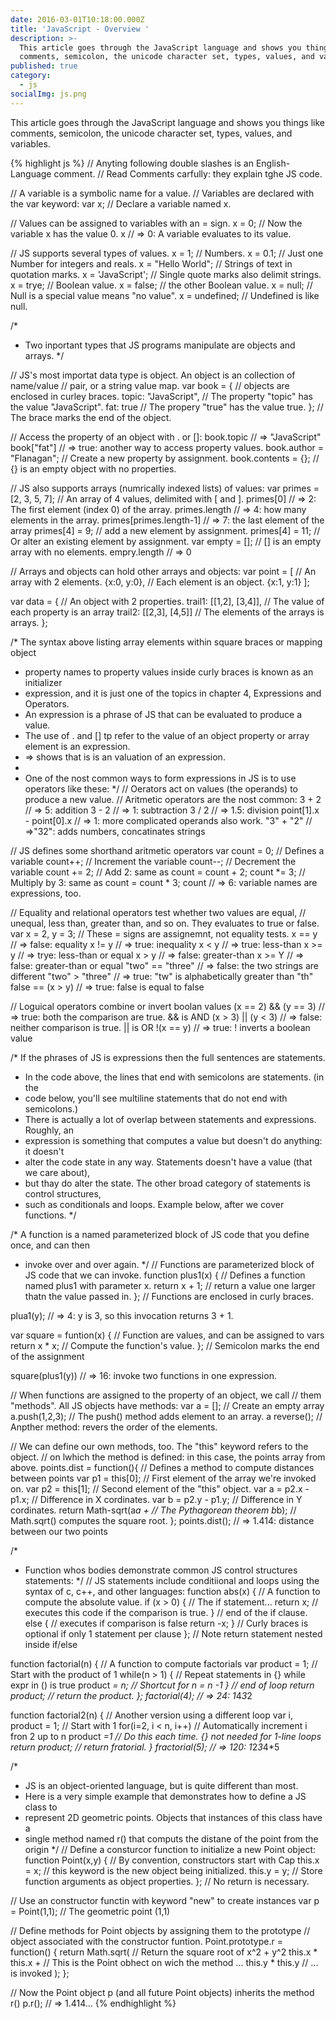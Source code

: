 ```yaml
---
date: 2016-03-01T10:18:00.000Z
title: 'JavaScript - Overview '
description: >-
  This article goes through the JavaScript language and shows you things like
  comments, semicolon, the unicode character set, types, values, and variables.
published: true
category:
  - js
socialImg: js.png
---
```



This article goes through the JavaScript language and shows you things like comments, semicolon, the unicode character set, types, values, and variables.


{% highlight js %}
// Anyting following double slashes is an English-Language comment.
// Read Comments carfully: they explain tghe JS code.

// A variable is a symbolic name for a value.
// Variables are declared with the var keyword:
var x;				// Declare a variable named x.

// Values can be assigned to variables with an = sign.
x = 0;				// Now the variable x has the value 0.
x				// => 0: A variable evaluates to its value.

// JS supports several types of values.
x = 1;				// Numbers.
x = 0.1;			// Just one Number for integers and reals.
x = "Hello World";		// Strings of text in quotation marks.
x = 'JavaScript';		// Single quote marks also delimit strings.
x = trye;			// Boolean value.
x = false;			// the other Boolean value.
x = null;			// Null is a special value means "no value".
x = undefined;			// Undefined is like null.

/*
 * Two inportant types that JS programs manipulate are objects and arrays.
 */

// JS's most importat data type is object. An object is an collection of name/value
// pair, or a string value map.
var book = {			// objects are enclosed in curley braces.
	topic: "JavaScript",	// The property "topic" has the value "JavaScript".
	fat: true		// The propery "true" has the value true.
};				// The brace marks the end of the object.

// Access the property of an object with . or []:
book.topic			// => "JavaScript"
book["fat"]			// => true: another way to access property values.
book.author = "Flanagan";	// Create a new property by assignment.
book.contents = {};		// {} is an empty object with no properties.

// JS also supports arrays (numrically indexed lists) of values:
var primes = [2, 3, 5, 7];	// An array of 4 values, delimited with [ and ].
primes[0]			// => 2: The first element (index 0) of the array.
primes.length			// => 4: how many elements in the array.
primes[primes.length-1]		// => 7: the last element of the array
primes[4] = 9;			// add a new element by assignment.
primes[4] = 11;			// Or alter an existing element by assignment.
var empty = [];			// [] is an empty array with no elements.
empry.length			// => 0

// Arrays and objects can hold other arrays and objects:
var point = [			// An array with 2 elements.
	{x:0, y:0},		// Each element is an object.
	{x:1, y:1}
];

var data = {			// An object with 2 properties.
	trail1: [[1,2], [3,4]],	// The value of each property is an array
	trail2: [[2,3], [4,5]]	// The elements of the arrays is arrays.
};

/* The syntax above listing array elements within square braces or mapping object
 * property names to property values inside curly braces is known as an initializer
 * expression, and it is just one of the topics in chapter 4, Expressions and Operators.
 * An expression is a phrase of JS that can be evaluated to produce a value.
 * The use of . and [] tp refer to the value of an object property or array element is an expression.
 * => shows that is is an valuation of an expression.
 *
 * One of the nost common ways to form expressions in JS is to use operators like these:
 */
// Oerators act on values (the operands) to produce a new value.
// Aritmetic operators are the nost common:
3 + 2 				// => 5: addition
3 - 2				// => 1: subtraction
3 / 2				// => 1.5: division
point[1].x - point[0].x		// => 1: more complicated operands also work.
"3" + "2"			// =>"32": adds numbers, concatinates strings

// JS defines some shorthand aritmetic operators
var count = 0;			// Defines a variable
count++;			// Increment the variable
count--;			// Decrement the variable
count += 2;			// Add 2: same as count = count + 2;
count *= 3;			// Multiply by 3: same as count = count * 3;
count 				// => 6: variable names are expressions, too.

// Equality and relational operators test whether two values are equal,
// unequal, less than, greater than, and so on. They evaluates to true or false.
var x = 2, y = 3;		// These = signs are assignemnt, not equality tests.
x == y				// => false: equality
x != y				// => true: inequality
x < y				// => true: less-than
x >= y				// => trye: less-than or equal
x > y				// => false: greater-than
x >= Y				// => false: greater-than or equal
"two" == "three"		// => false: the two strings are different
"two" > "three"			// => true: "tw" is alphabetically greater than "th"
false == (x > y)		// => true: false is equal to false

// Loguical operators combine or invert boolan values
(x == 2) && (y == 3)		// => true: both the comparison are true. && is AND
(x > 3) || (y < 3)		// => false: neither comparison is true. || is OR
!(x == y)			// => true: ! inverts a boolean value

/* If the phrases of JS is expressions then the full sentences are statements.
 * In the code above, the lines that end with semicolons are statements. (in the
 * code below, you'll see multiline statements that do not end with semicolons.)
 * There is actually a lot of overlap between statements and expressions. Roughly, an
 * expression is something that computes a value but doesn't do anything: it doesn't
 * alter the code state in any way. Statements doesn't have a value (that we care about),
 * but thay do alter the state. The other broad category of statements is control structures,
 * such as conditionals and loops. Example below, after we cover functions.
 */

/* A function is a named parameterized block of JS code that you define once, and can then
 * invoke over and over again.
 */
// Functions are parameterized block of JS code that we can invoke.
function plus1(x) {		// Defines a function named plus1 with parameter x.
	return x + 1;		// return a value one larger thatn the value passed in.
};				// Functions are enclosed in curly braces.

plua1(y);			// => 4: y is 3, so this invocation returns 3 + 1.

var square = funtion(x) {	// Function are values, and can be assigned to vars
	return x * x;		// Compute the function's value.
};				// Semicolon marks the end of the assignment

square(plus1(y))		// => 16: invoke two functions in one expression.

// When functions are assigned to the property of an object, we call
// them "methods". All JS objects have methods:
var a = [];			// Create an empty array
a.push(1,2,3);			// The push() method adds element to an array.
a reverse();			// Anpther method: revers the order of the elements.

// We can define our own methods, too. The "this" keyword refers to the object.
// on lwhich the method is defined: in this case, the points array from above.
points.dist = function(){	// Defines a method to compute distances between points
	var p1 = this[0];	// First element of the array we're invoked on.
	var p2 = this[1];	// Second element of the "this" object.
	var a = p2.x - p1.x;	// Difference in X cordinates.
	var b = p2.y - p1.y;	// Difference in Y cordinates.
	return Math-sqrt(a*a +	// The Pythagorean theorem
			b*b);	// Math.sqrt() computes the square root.
};
points.dist();			// => 1.414: distance between our two points

/*
 * Function whos bodies demonstrate common JS control structures statements:
 */
// JS statements include conditiional and loops using the syntax of c, c++, and other languages:
function abs(x) {		// A function to compute the absolute value.
	if (x > 0) {		// The if statement...
		return x;	// executes this code if the comparison is true.
	}			// end of the if clause.
	else {			// executes if comparison is false
		return -x;
	}			// Curly braces is optional if only 1 statement per clause
};				// Note return statement nested inside if/else

function factorial(n) {		// A function to compute factorials
	var product = 1;	// Start with the product of 1
	while(n > 1) {		// Repeat statements in {} while expr in () is true
		product *= n;	// Shortcut for n = n -1
	}			// end of loop
	return product;		// return the product.
};
factorial(4);			// => 24: 1*4*3*2

function factorial2(n) {	// Another version using a different loop
	var i, product = 1;	// Start with 1
	for(i=2, i < n, i++)	// Automatically increment i fron 2 up to n
		product *=1	// Do this each time. {} not needed for 1-line loops
	return product;		// return fratorial.
}
fractorial(5);			// => 120: 1*2*3*4*5

/*
 * JS is an object-oriented language, but is quite different than most.
 * Here is a very simple example that demonstrates how to define a JS class to
 * represent 2D geometric points. Objects that instances of this class have a
 * single method named r() that computs the distane of the point from the origin
 */
// Define a consturcor function to initialize a new Point object:
function Point(x,y) {		// By convention, constructors start with Cap
	this.x = x;		// this keyword is the new object being initialized.
	this.y = y;		// Store function arguments as object properties.
};				// No return is necessary.

// Use an constructor functin with keyword "new" to create instances
var p = Point(1,1);		// The geometric point (1,1)

// Define methods for Point objects by assigning them to the prototype
// object associated with the constructor funtion.
Point.prototype.r = function() {
	return Math.sqrt(	  // Return the square root of x^2 + y^2
		this.x * this.x	+ // This is the Point obhect on wich the method ...
		this.y * this.y	  // ... is invoked
	);
};

// Now the Point object p (and all future Point objects) inherits the method r()
p.r();				// => 1.414...
{% endhighlight %}
